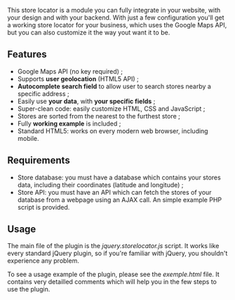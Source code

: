 This store locator is a module you can fully integrate in your website, with your design and with your backend. With just a few configuration you'll get a working store locator for your business, which uses the Google Maps API, but you can also customize it the way yout want it to be.

## Features

* Google Maps API (no key required) ;
* Supports **user geolocation** (HTML5 API) ;
* **Autocomplete search field** to allow user to search stores nearby a specific address ;
* Easily use **your data**, with **your specific fields** ;
* Super-clean code: easily customize HTML, CSS and JavaScript ;
* Stores are sorted from the nearest to the furthest store ;
* Fully **working example** is included ;
* Standard HTML5: works on every modern web browser, including mobile.


## Requirements

* Store database: you must have a database which contains your stores data, including their coordinates (latitude and longitude) ;
* Store API: you must have an API which can fetch the stores of your database from a webpage using an AJAX call. An simple example PHP script is provided.

## Usage

The main file of the plugin is the *jquery.storelocator.js* script. It works like every standard jQuery plugin, so if you're familiar with jQuery, you shouldn't experience any problem.

To see a usage example of the plugin, please see the *exemple.html* file. It contains very detailled comments which will help you in the few steps to use the plugin.